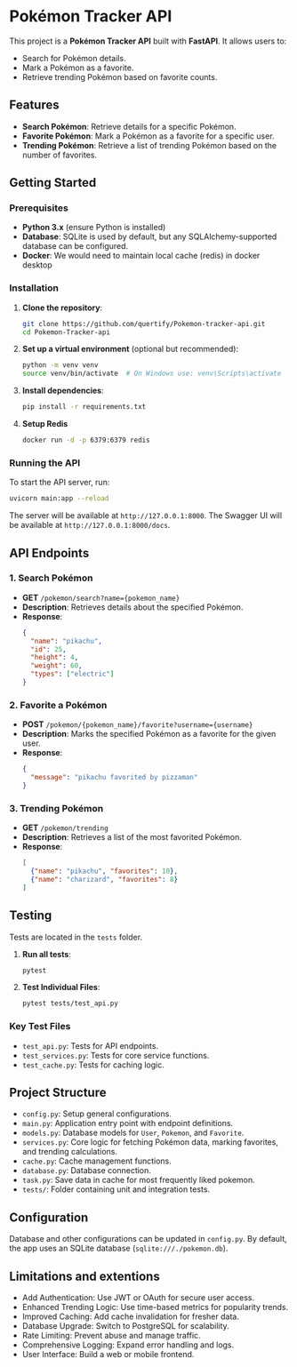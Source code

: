 
# Pokémon Tracker API

This project is a **Pokémon Tracker API** built with **FastAPI**. It allows users to:

- Search for Pokémon details.
- Mark a Pokémon as a favorite.
- Retrieve trending Pokémon based on favorite counts.

## Features

- **Search Pokémon**: Retrieve details for a specific Pokémon.
- **Favorite Pokémon**: Mark a Pokémon as a favorite for a specific user.
- **Trending Pokémon**: Retrieve a list of trending Pokémon based on the number of favorites.

## Getting Started

### Prerequisites

- **Python 3.x** (ensure Python is installed)
- **Database**: SQLite is used by default, but any SQLAlchemy-supported database can be configured.
- **Docker**: We would need to maintain local cache (redis) in docker desktop

### Installation

1. **Clone the repository**:

   ```bash
   git clone https://github.com/quertify/Pokemon-tracker-api.git
   cd Pokemon-Tracker-api
   ```

2. **Set up a virtual environment** (optional but recommended):

   ```bash
   python -m venv venv
   source venv/bin/activate  # On Windows use: venv\Scripts\activate
   ```

3. **Install dependencies**:

   ```bash
   pip install -r requirements.txt
   ```
4. **Setup Redis**
   ```bash
   docker run -d -p 6379:6379 redis
   ```


### Running the API

To start the API server, run:

```bash
uvicorn main:app --reload
```

The server will be available at `http://127.0.0.1:8000`.
The Swagger UI  will be available at `http://127.0.0.1:8000/docs`.
## API Endpoints

### 1. Search Pokémon
   - **GET** `/pokemon/search?name={pokemon_name}`
   - **Description**: Retrieves details about the specified Pokémon.
   - **Response**:
     ```json
     {
       "name": "pikachu",
       "id": 25,
       "height": 4,
       "weight": 60,
       "types": ["electric"]
     }
     ```

### 2. Favorite a Pokémon
   - **POST** `/pokemon/{pokemon_name}/favorite?username={username}`
   - **Description**: Marks the specified Pokémon as a favorite for the given user.
   - **Response**:
     ```json
     {
       "message": "pikachu favorited by pizzaman"
     }
     ```

### 3. Trending Pokémon
   - **GET** `/pokemon/trending`
   - **Description**: Retrieves a list of the most favorited Pokémon.
   - **Response**:
     ```json
     [
       {"name": "pikachu", "favorites": 10},
       {"name": "charizard", "favorites": 8}
     ]
     ```

## Testing

Tests are located in the `tests` folder.

1. **Run all tests**:

   ```bash
   pytest
   ```

2. **Test Individual Files**:

   ```bash
   pytest tests/test_api.py
   ```

### Key Test Files

- `test_api.py`: Tests for API endpoints.
- `test_services.py`: Tests for core service functions.
- `test_cache.py`: Tests for caching logic.

## Project Structure
- `config.py`: Setup general configurations.
- `main.py`: Application entry point with endpoint definitions.
- `models.py`: Database models for `User`, `Pokemon`, and `Favorite`.
- `services.py`: Core logic for fetching Pokémon data, marking favorites, and trending calculations.
- `cache.py`: Cache management functions.
- `database.py`: Database connection.
- `task.py`: Save data in cache for most frequently liked pokemon.
- `tests/`: Folder containing unit and integration tests.



## Configuration

Database and other configurations can be updated in `config.py`. By default, the app uses an SQLite database (`sqlite:///./pokemon.db`).

## Limitations and extentions

- Add Authentication: Use JWT or OAuth for secure user access.
- Enhanced Trending Logic: Use time-based metrics for popularity trends.
- Improved Caching: Add cache invalidation for fresher data.
- Database Upgrade: Switch to PostgreSQL for scalability.
- Rate Limiting: Prevent abuse and manage traffic.
- Comprehensive Logging: Expand error handling and logs.
- User Interface: Build a web or mobile frontend.